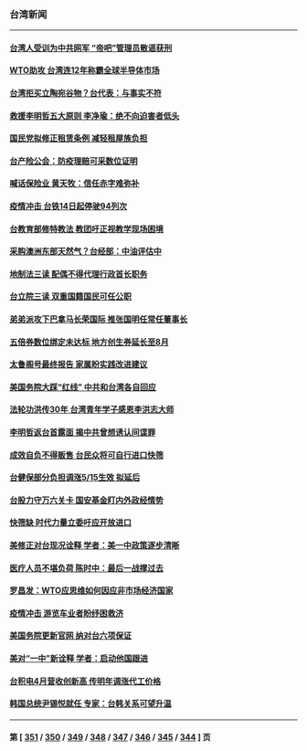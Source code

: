 ### 台湾新闻
---
#### [台湾人受训为中共网军 “帝吧”管理员散谣获刑](../../pages/ncid1349361/n13732240.md) 
#### [WTO助攻 台湾连12年称霸全球半导体市场](../../pages/ncid1349361/n13732094.md) 
#### [台湾拒买立陶宛谷物？台代表：与事实不符](../../pages/ncid1349361/n13732152.md) 
#### [救援李明哲五大原则 李净瑜：绝不向迫害者低头](../../pages/ncid1349361/n13732135.md) 
#### [国民党拟修正租赁条例 减轻租屋族负担](../../pages/ncid1349361/n13732186.md) 
#### [台产险公会：防疫理赔可采数位证明](../../pages/ncid1349361/n13732216.md) 
#### [喊话保险业 黄天牧：信任赤字难弥补](../../pages/ncid1349361/n13732214.md) 
#### [疫情冲击 台铁14日起停驶94列次](../../pages/ncid1349361/n13732217.md) 
#### [台教育部修特教法 教团吁正视教学现场困境](../../pages/ncid1349361/n13732218.md) 
#### [采购澳洲东部天然气？台经部：中油评估中](../../pages/ncid1349361/n13732192.md) 
#### [地制法三读 配偶不得代理行政首长职务](../../pages/ncid1349361/n13732195.md) 
#### [台立院三读 双重国籍国民可任公职](../../pages/ncid1349361/n13732196.md) 
#### [弟弟派攻下巴拿马长荣国际 推张国明任常任董事长](../../pages/ncid1349361/n13732185.md) 
#### [五倍券数位绑定未达标 地方创生券延长至8月](../../pages/ncid1349361/n13732197.md) 
#### [太鲁阁号最终报告 家属盼实践改进建议](../../pages/ncid1349361/n13732200.md) 
#### [美国务院大踩“红线” 中共和台湾各自回应](../../pages/ncid1349361/n13732069.md) 
#### [法轮功洪传30年 台湾青年学子感恩李洪志大师](../../pages/ncid1349361/n13731975.md) 
#### [李明哲返台首露面 揭中共曾想诱认间谍罪](../../pages/ncid1349361/n13732172.md) 
#### [成效自负不得贩售 台民众将可自行进口快筛](../../pages/ncid1349361/n13732096.md) 
#### [台健保部分负担调涨5/15生效 拟延后](../../pages/ncid1349361/n13732104.md) 
#### [台股力守万六关卡 国安基金盯内外政经情势](../../pages/ncid1349361/n13732118.md) 
#### [快筛缺 时代力量立委吁应开放进口](../../pages/ncid1349361/n13732131.md) 
#### [美修正对台现况诠释 学者：美一中政策逐步清晰](../../pages/ncid1349361/n13732095.md) 
#### [医疗人员不堪负荷 陈时中：最后一战撑过去](../../pages/ncid1349361/n13732098.md) 
#### [罗昌发：WTO应思维如何因应非市场经济国家](../../pages/ncid1349361/n13732113.md) 
#### [疫情冲击 游览车业者盼纾困救济](../../pages/ncid1349361/n13732102.md) 
#### [美国务院更新官网 纳对台六项保证](../../pages/ncid1349361/n13732105.md) 
#### [美对“一中”新诠释 学者：启动他国跟进](../../pages/ncid1349361/n13732117.md) 
#### [台积电4月营收创新高 传明年调涨代工价格](../../pages/ncid1349361/n13732085.md) 
#### [韩国总统尹锡悦就任 专家：台韩关系可望升温](../../pages/ncid1349361/n13732002.md) 

---
#### 第 [ [351](./351.md) / [350](./350.md) / [349](./349.md) / [348](./348.md) / [347](./347.md) / [346](./346.md) / [345](./345.md) / [344](./344.md) ] 页
